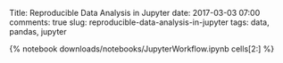 Title: Reproducible Data Analysis in Jupyter
date: 2017-03-03 07:00
comments: true
slug: reproducible-data-analysis-in-jupyter
tags: data, pandas, jupyter

{% notebook downloads/notebooks/JupyterWorkflow.ipynb cells[2:] %}